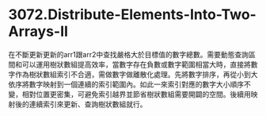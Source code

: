# 3072.Distribute-Elements-Into-Two-Arrays-II

在不斷更新更新的arr1跟arr2中查找嚴格大於目標值的數字總數。需要動態查詢區間和可以運用樹狀數組提高效率，當數字存在負數或數字範圍相當大時，直接將數字作為樹狀數組索引不合適，需做數字做離散化處理。先將數字排序，再從小到大依序將數字映射到一個連續的索引範圍內。如此一來索引對應的數字大小順序不變，相對位置更密集，可避免索引越界並節省樹狀數組需要開闢的空間。後續用映射後的連續索引來更新、查詢樹狀數組就行。
